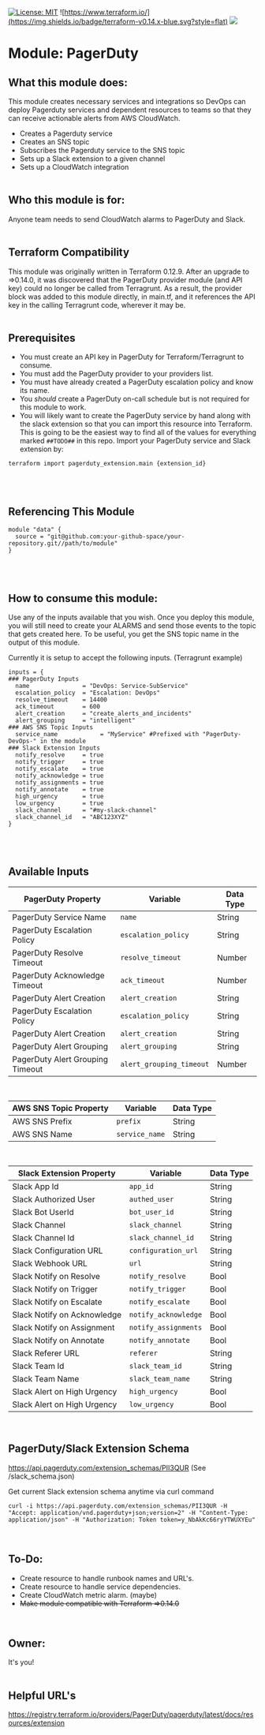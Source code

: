 [![License: MIT](https://img.shields.io/badge/License-MIT-yellow.svg)](https://opensource.org/licenses/MIT)
![https://www.terraform.io/](https://img.shields.io/badge/terraform-v0.14.x-blue.svg?style=flat)
![](https://img.shields.io/maintenance/yes/2021.svg)

# Module: PagerDuty

## What this module does:
This module creates necessary services and integrations so DevOps can deploy Pagerduty services and dependent resources to teams so that they can receive actionable alerts from AWS CloudWatch.
* Creates a Pagerduty service
* Creates an SNS topic
* Subscribes the Pagerduty service to the SNS topic
* Sets up a Slack extension to a given channel
* Sets up a CloudWatch integration
<br><br>

## Who this module is for:
Anyone team needs to send CloudWatch alarms to PagerDuty and Slack. 
<br>
<br>

## Terraform Compatibility
This module was originally written in Terraform 0.12.9. After an upgrade to =>0.14.0, it was discovered that the PagerDuty provider module (and API key) could no longer be called from Terragrunt. As a result, the provider block was added to this module directly, in main.tf, and it references the API key in the calling Terragrunt code, wherever it may be.
<br>
<br>

## Prerequisites
* You must create an API key in PagerDuty for Terraform/Terragrunt to consume.
* You must add the PagerDuty provider to your providers list.
* You must have already created a PagerDuty escalation policy and know its name.
* You *should* create a PagerDuty on-call schedule but is not required for this module to work.
* You will likely want to create the PagerDuty service by hand along with the slack extension so that you can import this resource into Terraform. This is going to be the easiest way to find all of the values for everything marked `##TODO##` in this repo.
Import your PagerDuty service and Slack extension by:
```
terraform import pagerduty_extension.main {extension_id}
```
<br>
<br>

## Referencing This Module

```
module "data" {
  source = "git@github.com:your-github-space/your-repository.git//path/to/module"
}
```
<br>
<br>

## How to consume this module:
Use any of the inputs available that you wish. Once you deploy this module, you will still need to create your ALARMS and send those events to the topic that gets created here. To be useful, you get the SNS topic name in the output of this module.

Currently it is setup to accept the following inputs. (Terragrunt example)
```
inputs = {
### PagerDuty Inputs
  name               = "DevOps: Service-SubService"
  escalation_policy  = "Escalation: DevOps"
  resolve_timeout    = 14400
  ack_timeout        = 600
  alert_creation     = "create_alerts_and_incidents"
  alert_grouping     = "intelligent"
### AWS SNS Topic Inputs
  service_name            = "MyService" #Prefixed with "PagerDuty-DevOps-" in the module
### Slack Extension Inputs
  notify_resolve     = true
  notify_trigger     = true
  notify_escalate    = true
  notify_acknowledge = true
  notify_assignments = true
  notify_annotate    = true
  high_urgency       = true
  low_urgency        = true
  slack_channel      = "#my-slack-channel"
  slack_channel_id   = "ABC123XYZ"
}
```
<br>
<br>

## Available Inputs

| PagerDuty Property               | Variable                 | Data Type |
| -------------------------------- | ------------------------ | --------- |
| PagerDuty Service Name           | `name`                   | String    |
| PagerDuty Escalation Policy      | `escalation_policy`      | String    |
| PagerDuty Resolve Timeout        | `resolve_timeout`        | Number    |
| PagerDuty Acknowledge Timeout    | `ack_timeout`            | Number    |
| PagerDuty Alert Creation         | `alert_creation`         | String    |
| PagerDuty Escalation Policy      | `escalation_policy`      | String    |
| PagerDuty Alert Creation         | `alert_creation`         | String    |
| PagerDuty Alert Grouping         | `alert_grouping`         | String    |
| PagerDuty Alert Grouping Timeout | `alert_grouping_timeout` | Number    |
<br>

| AWS SNS Topic Property       | Variable             | Data Type |
| ---------------------------- | -------------------- | ---------
| AWS SNS Prefix               | `prefix`             | String    |
| AWS SNS Name                 | `service_name`       | String    |
<br>

| Slack Extension Property     | Variable             | Data Type |
| ---------------------------- | -------------------- | ---------
| Slack App Id                 | `app_id`             | String    |
| Slack Authorized User        | `authed_user`        | String    |
| Slack Bot UserId             | `bot_user_id`        | String    |
| Slack Channel                | `slack_channel`      | String    |
| Slack Channel Id             | `slack_channel_id`   | String    |
| Slack Configuration URL      | `configuration_url`  | String    |
| Slack Webhook URL            | `url`                | String    |
| Slack Notify on Resolve      | `notify_resolve`     | Bool      |
| Slack Notify on Trigger      | `notify_trigger`     | Bool      |
| Slack Notify on Escalate     | `notify_escalate`    | Bool      |
| Slack Notify on Acknowledge  | `notify_acknowledge` | Bool      |
| Slack Notify on Assignment   | `notify_assignments` | Bool      |
| Slack Notify on Annotate     | `notify_annotate`    | Bool      |
| Slack Referer URL            | `referer`            | String    |
| Slack Team Id                | `slack_team_id`      | String    |
| Slack Team Name              | `slack_team_name`    | String    |
| Slack Alert on High Urgency  | `high_urgency`       | Bool      |
| Slack Alert on High Urgency  | `low_urgency`        | Bool      |
<br>

## PagerDuty/Slack Extension Schema
https://api.pagerduty.com/extension_schemas/PII3QUR (See /slack_schema.json)

Get current Slack extension schema anytime via curl command
```
curl -i https://api.pagerduty.com/extension_schemas/PII3QUR -H "Accept: application/vnd.pagerduty+json;version=2" -H "Content-Type: application/json" -H "Authorization: Token token=y_NbAkKc66ryYTWUXYEu"
```
<br>

## To-Do:
* Create resource to handle runbook names and URL's.
* Create resource to handle service dependencies.
* Create CloudWatch metric alarm. (maybe)
* <s>Make module compatible with Terraform =>0.14.0</s>

<br>

## Owner:
It's you!
<br>
<br>

## Helpful URL's
https://registry.terraform.io/providers/PagerDuty/pagerduty/latest/docs/resources/extension
